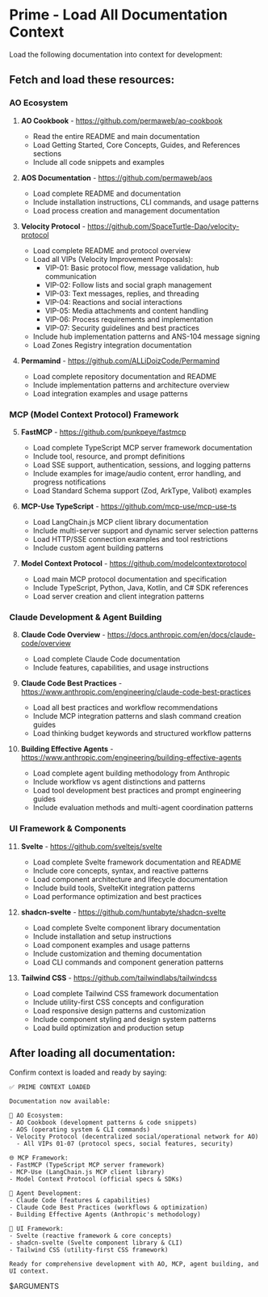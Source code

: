 # Prime - Load All Documentation Context

Load the following documentation into context for development:

## Fetch and load these resources:

### AO Ecosystem
1. **AO Cookbook** - https://github.com/permaweb/ao-cookbook
   - Read the entire README and main documentation
   - Load Getting Started, Core Concepts, Guides, and References sections
   - Include all code snippets and examples

2. **AOS Documentation** - https://github.com/permaweb/aos  
   - Load complete README and documentation
   - Include installation instructions, CLI commands, and usage patterns
   - Load process creation and management documentation

3. **Velocity Protocol** - https://github.com/SpaceTurtle-Dao/velocity-protocol
   - Load complete README and protocol overview
   - Load all VIPs (Velocity Improvement Proposals):
     - VIP-01: Basic protocol flow, message validation, hub communication
     - VIP-02: Follow lists and social graph management  
     - VIP-03: Text messages, replies, and threading
     - VIP-04: Reactions and social interactions
     - VIP-05: Media attachments and content handling
     - VIP-06: Process requirements and implementation
     - VIP-07: Security guidelines and best practices
   - Include hub implementation patterns and ANS-104 message signing
   - Load Zones Registry integration documentation

4. **Permamind** - https://github.com/ALLiDoizCode/Permamind
   - Load complete repository documentation and README
   - Include implementation patterns and architecture overview
   - Load integration examples and usage patterns

### MCP (Model Context Protocol) Framework
5. **FastMCP** - https://github.com/punkpeye/fastmcp
   - Load complete TypeScript MCP server framework documentation
   - Include tool, resource, and prompt definitions
   - Load SSE support, authentication, sessions, and logging patterns
   - Include examples for image/audio content, error handling, and progress notifications
   - Load Standard Schema support (Zod, ArkType, Valibot) examples

6. **MCP-Use TypeScript** - https://github.com/mcp-use/mcp-use-ts
   - Load LangChain.js MCP client library documentation
   - Include multi-server support and dynamic server selection patterns
   - Load HTTP/SSE connection examples and tool restrictions
   - Include custom agent building patterns

7. **Model Context Protocol** - https://github.com/modelcontextprotocol
   - Load main MCP protocol documentation and specification
   - Include TypeScript, Python, Java, Kotlin, and C# SDK references
   - Load server creation and client integration patterns

### Claude Development & Agent Building
8. **Claude Code Overview** - https://docs.anthropic.com/en/docs/claude-code/overview
   - Load complete Claude Code documentation
   - Include features, capabilities, and usage instructions

9. **Claude Code Best Practices** - https://www.anthropic.com/engineering/claude-code-best-practices
   - Load all best practices and workflow recommendations
   - Include MCP integration patterns and slash command creation guides
   - Load thinking budget keywords and structured workflow patterns

10. **Building Effective Agents** - https://www.anthropic.com/engineering/building-effective-agents
    - Load complete agent building methodology from Anthropic
    - Include workflow vs agent distinctions and patterns
    - Load tool development best practices and prompt engineering guides
    - Include evaluation methods and multi-agent coordination patterns

### UI Framework & Components
11. **Svelte** - https://github.com/sveltejs/svelte
    - Load complete Svelte framework documentation and README
    - Include core concepts, syntax, and reactive patterns
    - Load component architecture and lifecycle documentation
    - Include build tools, SvelteKit integration patterns
    - Load performance optimization and best practices

12. **shadcn-svelte** - https://github.com/huntabyte/shadcn-svelte
    - Load complete Svelte component library documentation
    - Include installation and setup instructions
    - Load component examples and usage patterns
    - Include customization and theming documentation
    - Load CLI commands and component generation patterns

13. **Tailwind CSS** - https://github.com/tailwindlabs/tailwindcss
    - Load complete Tailwind CSS framework documentation
    - Include utility-first CSS concepts and configuration
    - Load responsive design patterns and customization
    - Include component styling and design system patterns
    - Load build optimization and production setup

## After loading all documentation:

Confirm context is loaded and ready by saying:
```
✅ PRIME CONTEXT LOADED

Documentation now available:

🔧 AO Ecosystem:
- AO Cookbook (development patterns & code snippets)  
- AOS (operating system & CLI commands)
- Velocity Protocol (decentralized social/operational network for AO)
  - All VIPs 01-07 (protocol specs, social features, security)

🌐 MCP Framework:
- FastMCP (TypeScript MCP server framework)
- MCP-Use (LangChain.js MCP client library)  
- Model Context Protocol (official specs & SDKs)

🤖 Agent Development:
- Claude Code (features & capabilities)
- Claude Code Best Practices (workflows & optimization)
- Building Effective Agents (Anthropic's methodology)

🎨 UI Framework:
- Svelte (reactive framework & core concepts)
- shadcn-svelte (Svelte component library & CLI)
- Tailwind CSS (utility-first CSS framework)

Ready for comprehensive development with AO, MCP, agent building, and UI context.
```

$ARGUMENTS